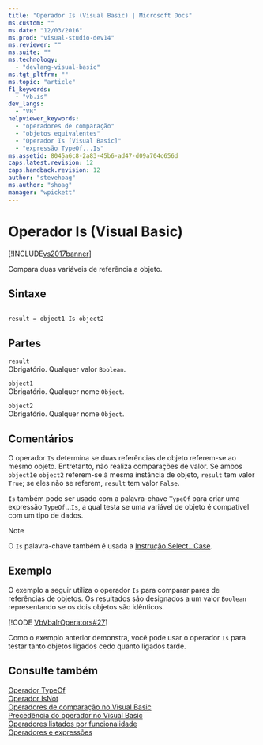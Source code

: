 ```yaml
---
title: "Operador Is (Visual Basic) | Microsoft Docs"
ms.custom: ""
ms.date: "12/03/2016"
ms.prod: "visual-studio-dev14"
ms.reviewer: ""
ms.suite: ""
ms.technology: 
  - "devlang-visual-basic"
ms.tgt_pltfrm: ""
ms.topic: "article"
f1_keywords: 
  - "vb.is"
dev_langs: 
  - "VB"
helpviewer_keywords: 
  - "operadores de comparação"
  - "objetos equivalentes"
  - "Operador Is [Visual Basic]"
  - "expressão TypeOf...Is"
ms.assetid: 8045a6c8-2a83-45b6-ad47-d09a704c656d
caps.latest.revision: 12
caps.handback.revision: 12
author: "stevehoag"
ms.author: "shoag"
manager: "wpickett"
---
```

# Operador Is (Visual Basic)
[!INCLUDE[vs2017banner](../../../csharp/includes/vs2017banner.md)]

Compara duas variáveis de referência a objeto.  
  
## Sintaxe  
  
```  
  
result = object1 Is object2  
```  
  
## Partes  
 `result`  
 Obrigatório.  Qualquer valor `Boolean`.  
  
 `object1`  
 Obrigatório.  Qualquer nome `Object`.  
  
 `object2`  
 Obrigatório.  Qualquer nome `Object`.  
  
## Comentários  
 O operador `Is` determina se duas referências de objeto referem\-se ao mesmo objeto.  Entretanto, não realiza comparações de valor.  Se ambos `object1`e `object2` referem\-se à mesma instância de objeto, `result` tem valor `True`; se eles não se referem, `result` tem valor `False`.  
  
 `Is` também pode ser usado com a palavra\-chave `TypeOf` para criar uma expressão `TypeOf`...`Is`, a qual testa se uma variável de objeto é compatível com um tipo de dados.  
  
> [!NOTE]
>  O `Is` palavra\-chave também é usada a [Instrução Select...Case](../../../visual-basic/language-reference/statements/select-case-statement.md).  
  
## Exemplo  
 O exemplo a seguir utiliza o operador `Is` para comparar pares de referências de objetos.  Os resultados são designados a um valor `Boolean` representando se os dois objetos são idênticos.  
  
 [!CODE [VbVbalrOperators#27](../CodeSnippet/VS_Snippets_VBCSharp/VbVbalrOperators#27)]  
  
 Como o exemplo anterior demonstra, você pode usar o operador `Is` para testar tanto objetos ligados cedo quanto ligados tarde.  
  
## Consulte também  
 [Operador TypeOf](../../../visual-basic/language-reference/operators/typeof-operator.md)   
 [Operador IsNot](../../../visual-basic/language-reference/operators/isnot-operator.md)   
 [Operadores de comparação no Visual Basic](../../../visual-basic/programming-guide/language-features/operators-and-expressions/comparison-operators.md)   
 [Precedência do operador no Visual Basic](../../../visual-basic/language-reference/operators/operator-precedence.md)   
 [Operadores listados por funcionalidade](../../../visual-basic/language-reference/operators/operators-listed-by-functionality.md)   
 [Operadores e expressões](../../../visual-basic/programming-guide/language-features/operators-and-expressions/index.md)